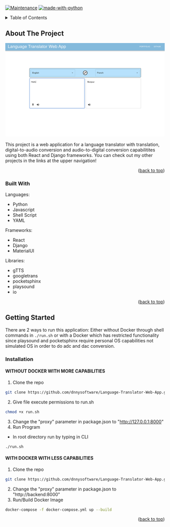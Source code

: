 <a name="readme-top"></a>

[![Maintenance](https://img.shields.io/badge/Maintained%3F-yes-green.svg)](https://GitHub.com/Naereen/StrapDown.js/graphs/commit-activity)
[![made-with-python](https://img.shields.io/badge/Made%20with-Python-1f425f.svg)](https://www.python.org/)


<!-- TABLE OF CONTENTS -->
<details>
  <summary>Table of Contents</summary>
  <ol>
    <li>
      <a href="#about-the-project">About The Project</a>
      <ul>
        <li><a href="#built-with">Built With</a></li>
      </ul>
    </li>
    <li>
      <a href="#getting-started">Getting Started</a>
      <ul>
        <li><a href="#prerequisites">Prerequisites</a></li>
      </ul>
    </li>
    <li><<a href="#installation">Installation</a></li>
  </ol>
</details>



<!-- ABOUT THE PROJECT -->
## About The Project

![Language Translator Demo](img/translator.png)

This project is a web application for a language translator with translation, digital-to-audio conversion and audio-to-digital conversion capabilitites using both React and Django frameworks. You can check out my other projects in the links at the upper navigation!


<p align="right">(<a href="#readme-top">back to top</a>)</p>


### Built With

Languages:
* Python
* Javascript
* Shell Script
* YAML

Frameworks:
* React
* Django
* MaterialUI

Libraries:
* gTTS
* googletrans
* pocketsphinx
* playsound
* io


<p align="right">(<a href="#readme-top">back to top</a>)</p>


<!-- GETTING STARTED -->
## Getting Started

There are 2 ways to run this application: Either without Docker through shell commands in `./run.sh` or with a Docker which has restricted functionality since playsound and pocketsphinx require personal OS capabilities not simulated OS in order to do adc and dac conversion.

### Installation

#### WITHOUT DOCKER WITH MORE CAPABILITIES
1. Clone the repo
  ```sh
  git clone https://github.com/dnnysoftware/Language-Translator-Web-App.git
  ```
2. Give file execute permissions to run.sh
  ```sh
  chmod +x run.sh
  ```
3. Change the "proxy" parameter in package.json to "http://127.0.0.1:8000"
4. Run Program
  * In root directory run by typing in CLI
  ```sh
  ./run.sh
  ```

#### WITH DOCKER WITH LESS CAPABILITIES
1. Clone the repo
  ```sh
  git clone https://github.com/dnnysoftware/Language-Translator-Web-App.git
  ```
2. Change the "proxy" parameter in package.json to "http://backend:8000"
3. Run/Build Docker Image
  ```sh
  docker-compose -f docker-compose.yml up --build
  ```

<p align="right">(<a href="#readme-top">back to top</a>)</p>